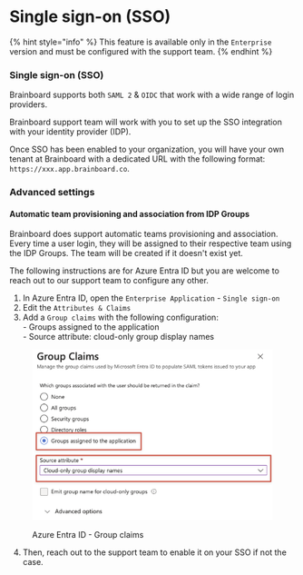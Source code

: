 # Single sign-on (SSO)

{% hint style="info" %}
This feature is available only in the `Enterprise` version and must be configured with the support team.
{% endhint %}

### Single sign-on (SSO)&#x20;

Brainboard supports both `SAML 2` & `OIDC` that work with a wide range of login providers.

Brainboard support team will work with you to set up the SSO integration with your identity provider (IDP).



Once SSO has been enabled to your organization, you will have your own tenant at Brainboard with a dedicated URL with the following format: `https://xxx.app.brainboard.co`.



### Advanced settings

#### Automatic team provisioning and association from IDP Groups

Brainboard does support automatic teams provisioning and association. Every time a user login, they will be assigned to their respective team using the IDP Groups. The team will be created if it doesn't exist yet.

The following instructions are for Azure Entra ID but you are welcome to reach out to our support team to configure any other.

1. In Azure Entra ID, open the `Enterprise Application` - `Single sign-on`
2. Edit the `Attributes & Claims`
3. Add a `Group claims` with the following configuration:\
   \- Groups assigned to the application\
   \- Source attribute: cloud-only group display names

<figure><img src="../../../.gitbook/assets/OVHtI7BllCiMMMgv.png" alt=""><figcaption><p>Azure Entra ID - Group claims</p></figcaption></figure>

4. Then, reach out to the support team to enable it on your SSO if not the case.



